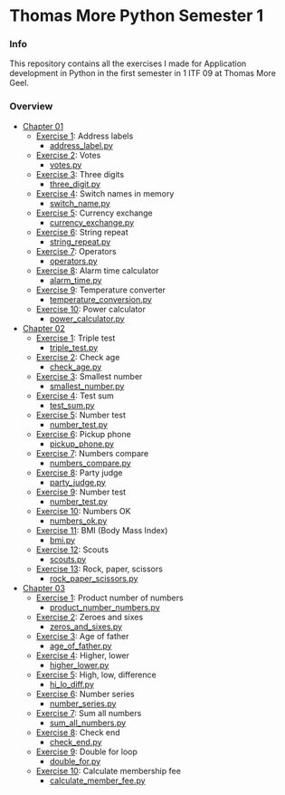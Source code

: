 # Thomas More Python Semester 1
### Info
This repository contains all the exercises I made for Application development in Python in the first semester in 1 ITF 09 at Thomas More Geel.
### Overview
- [Chapter 01](/C1)
    - [Exercise 1](/C1/EX1): Address labels
        - [address_label.py](/C1/EX1/address_label.py)
    - [Exercise 2](/C1/EX2): Votes
        - [votes.py](/C1/EX2/votes.py)
    - [Exercise 3](/C1/EX3): Three digits
        - [three_digit.py](/C1/EX3/three_digit.py)
    - [Exercise 4](/C1/EX4): Switch names in memory
        - [switch_name.py](/C1/EX4/switch_name.py)
    - [Exercise 5](/C1/EX5): Currency exchange
        - [currency_exchange.py](/C1/EX5/currency_exchange.py)
    - [Exercise 6](/C1/EX6): String repeat
        - [string_repeat.py](/C1/EX6/string_repeat.py)
    - [Exercise 7](/C1/EX7): Operators
        - [operators.py](/C1/EX7/operators.py)
    - [Exercise 8](/C1/EX8): Alarm time calculator
        - [alarm_time.py](/C1/EX8/alarm_time.py)
    - [Exercise 9](/C1/EX9): Temperature converter
        - [temperature_conversion.py](/C1/EX9/temperature_conversion.py)
    - [Exercise 10](/C1/EX10): Power calculator
        - [power_calculator.py](/C1/EX10/power_calculator.py)
- [Chapter 02](/C2)
    - [Exercise 1](/C2/EX1): Triple test
        - [triple_test.py](/C2/EX1/triple_test.py)
    - [Exercise 2](/C2/EX2): Check age
        - [check_age.py](/C2/EX2/check_age.py)
    - [Exercise 3](/C2/EX3): Smallest number
        - [smallest_number.py](/C2/EX3/smallest_number.py)
    - [Exercise 4](/C2/EX4): Test sum
        - [test_sum.py](/C2/EX4/test_sum.py)
    - [Exercise 5](/C2/EX5): Number test
        - [number_test.py](/C2/EX5/number_test.py)
    - [Exercise 6](/C2/EX6): Pickup phone
        - [pickup_phone.py](/C2/EX6/pickup_phone.py)
    - [Exercise 7](/C2/EX7): Numbers compare
        - [numbers_compare.py](/C2/EX7/numbers_compare.py)
    - [Exercise 8](/C2/EX8): Party judge
        - [party_judge.py](/C2/EX8/party_judge.py)
    - [Exercise 9](/C2/EX9): Number test
        - [number_test.py](/C2/EX9/number_test.py)
    - [Exercise 10](/C2/EX10): Numbers OK
        - [numbers_ok.py](/C2/EX10/numbers_ok.py)
    - [Exercise 11](/C2/EX11): BMI (Body Mass Index)
        - [bmi.py](/C2/EX11/bmi.py)
    - [Exercise 12](/C2/EX12): Scouts
        - [scouts.py](/C2/EX12/scouts.py)
    - [Exercise 13](/C2/EX13): Rock, paper, scissors
        - [rock_paper_scissors.py](/C2/EX13/rock_paper_scissors.py)
- [Chapter 03](/C3)
    - [Exercise 1](/C3/EX1): Product number of numbers
        - [product_number_numbers.py](/C3/EX1/product_number_numbers.py)
    - [Exercise 2](/C3/EX2): Zeroes and sixes
        - [zeros_and_sixes.py](/C3/EX2/zeros_and_sixes.py)
    - [Exercise 3](/C3/EX3): Age of father
        - [age_of_father.py](/C3/EX3/age_of_father.py)
    - [Exercise 4](/C3/EX4): Higher, lower
        - [higher_lower.py](/C3/EX4/higher_lower.py)
    - [Exercise 5](/C3/EX5): High, low, difference
        - [hi_lo_diff.py](/C3/EX5/hi_lo_diff.py)
    - [Exercise 6](/C3/EX6): Number series
        - [number_series.py](/C3/EX6/number_series.py)
    - [Exercise 7](/C3/EX7): Sum all numbers
        - [sum_all_numbers.py](/C3/EX7/sum_all_numbers.py)
    - [Exercise 8](/C3/EX8): Check end
        - [check_end.py](/C3/EX8/check_end.py)
    - [Exercise 9](/C3/EX9): Double for loop
        - [double_for.py](/C3/EX9/double_for.py)
    - [Exercise 10](/C3/EX10): Calculate membership fee
        - [calculate_member_fee.py](/C3/EX10/calculate_member_fee.py)